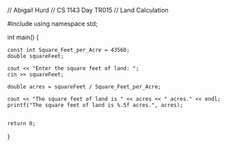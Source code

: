 // Abigail Hurd 
// CS 1143 Day TR015 
// Land Calculation

#include <iostream>
using namespace std;

int main() {

    const int Square_Feet_per_Acre = 43560;
    double squareFeet;

    cout << "Enter the square feet of land: ";
    cin >> squareFeet;

    double acres = squareFeet / Square_Feet_per_Acre;

    cout << "The square feet of land is " << acres << " acres." << endl;
    printf("The square feet of land is %.5f acres.", acres);

    
    return 0;
}
